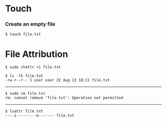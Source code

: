 # Touch

### **Create an empty file**

`$ touch file.txt`

# File Attribution

`$ sudo chattr +i file.txt`

```
$ ls -lh file.txt
-rw-r--r-- 1 user user 22 Aug 13 18:11 file.txt
```

---

```
$ sudo rm file.txt
rm: cannot remove 'file.txt': Operation not permitted
```

---

```
$ lsattr file.txt
----i---------e------- file.txt
```